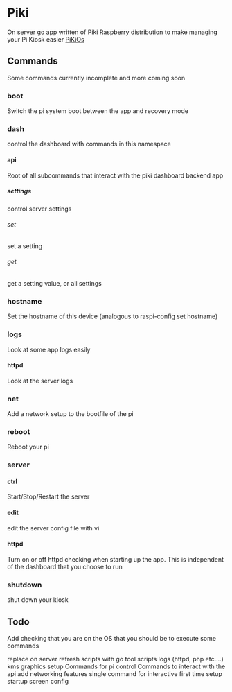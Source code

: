 # Piki

On server go app written of Piki Raspberry distribution to make managing your Pi Kiosk easier
[PiKiOs](https://github.com/twhiston/PiKiOS)

## Commands

Some commands currently incomplete and more coming soon

### boot

Switch the pi system boot between the app and recovery mode

### dash

control the dashboard with commands in this namespace

#### api
Root of all subcommands that interact with the piki dashboard backend app

##### settings

control server settings

###### set

set a setting

###### get

get a setting value, or all settings

### hostname

Set the hostname of this device (analogous to raspi-config set hostname)

### logs

Look at some app logs easily

#### httpd

Look at the server logs

### net

Add a network setup to the bootfile of the pi

### reboot

Reboot your pi

### server

#### ctrl

Start/Stop/Restart the server

#### edit

edit the server config file with vi

#### httpd

Turn on or off httpd checking when starting up the app. This is independent of the dashboard that you choose to run

### shutdown

shut down your kiosk


## Todo

Add checking that you are on the OS that you should be to execute some commands

replace on server refresh scripts with go tool scripts
logs (httpd, php etc....)
kms graphics setup
Commands for pi control
Commands to interact with the api
add networking features
single command for interactive first time setup
startup screen config